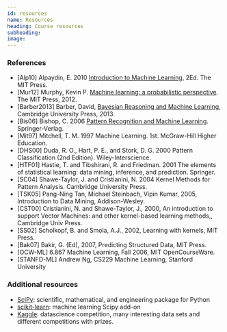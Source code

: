 ```yaml
---
id: resources
name: Resources
heading: Course resources
subheading: 
image: 
---
```


### References

* [Alp10] Alpaydin, E. 2010 [Introduction to Machine Learning](http://www.cmpe.boun.edu.tr/~ethem/i2ml2e/), 2Ed. The MIT Press.
* [Mur12] Murphy, Kevin P. [Machine learning: a probabilistic perspective](http://www.cs.ubc.ca/~murphyk/MLbook/). The MIT Press, 2012.
* [Barber2013] Barber, David, [Bayesian Reasoning and Machine Learning](http://web4.cs.ucl.ac.uk/staff/D.Barber/pmwiki/pmwiki.php?n=Brml.HomePage), Cambridge University Press, 2013.
* [Bis06] Bishop, C. 2006 [Pattern Recognition and Machine Learning](http://research.microsoft.com/en-us/um/people/cmbishop/prml/). Springer-Verlag.
* [Mit97] Mitchell, T. M. 1997 Machine Learning. 1st. McGraw-Hill Higher Education.
* [DHS00] Duda, R. O., Hart, P. E., and Stork, D. G. 2000 Pattern Classification (2nd Edition). Wiley-Interscience.
* [HTF01] Hastie, T. and Tibshirani, R. and Friedman. 2001 The elements of statistical learning: data mining, inference, and prediction. Springer.
* [SC04] Shawe-Taylor, J. and Cristianini, N. 2004 Kernel Methods for Pattern Analysis. Cambridge University Press.
* [TSK05] Pang-Ning Tan, Michael Steinbach, Vipin Kumar,  2005, Introduction to Data Mining, Addison-Wesley.
* [CST00] Cristianini, N. and Shawe-Taylor, J., 2000, An introduction to support Vector Machines: and other kernel-based learning methods,, Cambridge Univ Press.
* [SS02] Scholkopf, B. and Smola, A.J., 2002, Learning with kernels, MIT Press.
* [Bak07] Bakir, G. (Ed), 2007, Predicting Structured Data, MIT Press.
* [OCW-ML] 6.867 Machine Learning, Fall 2006,  MIT OpenCourseWare.
* [STANFD-ML] Andrew Ng, CS229 Machine Learning, Stanford University

### Additional resources

* [SciPy](http://www.scipy.org/): scientific, mathematical, and engineering package for Python
* [scikit-learn](http://scikit-learn.org/): machine learning Scipy add-on
* [Kaggle](https://www.kaggle.com/): datascience competition, many interesting data sets and different competitions with prizes.